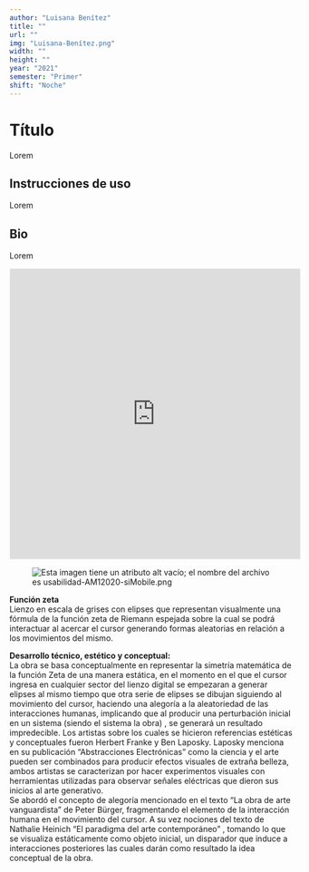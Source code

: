 ```yaml
---
author: "Luisana Benítez"
title: ""
url: ""
img: "Luisana-Benítez.png"
width: ""
height: ""
year: "2021"
semester: "Primer"
shift: "Noche"
---
```


<p></p>

# Título

Lorem 

## Instrucciones de uso 

Lorem

## Bio

Lorem

<!-- wp:html -->
<p align="center"><iframe width="512" height="512" frameborder="0" scrolling="no" style="width:512px; margin:0 auto!important;border: 1px solid #F2F2F3; z-index: 100;" src="https://editor.p5js.org/LuBenitez/embed/M9oGCDSlU"></iframe></p>
<!-- /wp:html -->

<!-- wp:image {"align":"center"} -->
<div class="wp-block-image"><figure class="aligncenter"><img src="https://am1-lacabanne.atamvirtual.com.ar/wp-content/uploads/2020/12/usabilidad-AM12020-siMobile.png" alt="Esta imagen tiene un atributo alt vacío; el nombre del archivo es usabilidad-AM12020-siMobile.png"/></figure></div>
<!-- /wp:image -->

<p><strong>Función zeta</strong><br>Lienzo en escala de grises con elipses que representan visualmente una fórmula de la función zeta de Riemann espejada sobre la cual se podrá interactuar al acercar el cursor generando formas aleatorias en relación a los movimientos del mismo.</p>
<p><strong>Desarrollo técnico, estético y conceptual:</strong><br>La obra se basa conceptualmente en representar la simetría matemática de la función Zeta de una manera estática, en el momento en el que el cursor ingresa en cualquier sector del lienzo digital se empezaran a generar elipses al mismo tiempo que otra serie de elipses se dibujan siguiendo al movimiento del cursor, haciendo una alegoría a la aleatoriedad de las interacciones humanas, implicando que al producir una perturbación inicial en un sistema (siendo el sistema la obra) , se generará un resultado impredecible. Los artistas sobre los cuales se hicieron referencias estéticas y conceptuales fueron Herbert Franke y Ben Laposky. Laposky menciona en su publicación “Abstracciones Electrónicas” como la ciencia y el arte pueden ser combinados para producir efectos visuales de extraña belleza, ambos artistas se caracterizan por hacer experimentos visuales con herramientas utilizadas para observar señales eléctricas que dieron sus inicios al arte generativo.<br>Se abordó el concepto de alegoría mencionado en el texto “La obra de arte vanguardista” de Peter Bürger, fragmentando el elemento de la interacción humana en el movimiento del cursor. A su vez nociones del texto de Nathalie Heinich “El paradigma del arte contemporáneo” , tomando lo que se visualiza estáticamente como objeto inicial, un disparador que induce a interacciones posteriores las cuales darán como resultado la idea conceptual de la obra.</p>